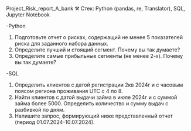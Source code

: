 Project_Risk_report_A_bank
⚒️ Стек: Python (pandas, re, Translator), SQL, Jupyter Notebook

-Python
1. Подготовьте отчет о рисках, содержащий не менее 5 показателей риска для заданного набора данных.
2. Определите лучший и стоящий сегмент. Почему вы так думаете?
3. Определите самые прибыльные сегменты (не менее 2-х). Почему вы так думаете?

-SQL
1. Определить клиентов с датой регистрации 2кв 2024г и с часовым поясом региона проживания UTC с 4 по 8.
2. Найти клиентов с датой выдачи займа в июле 2024г и с суммой займа более 5000. Определить количество и сумму выдач с разбивкой по дням.
3. Напишите запрос, формирующий ниже представленный отчет (период 01.07.2024-10.07.2024).




